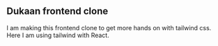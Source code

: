 ## Dukaan frontend clone 
I am making this frontend clone to get more hands on with tailwind css.  
Here I am using tailwind with React.
